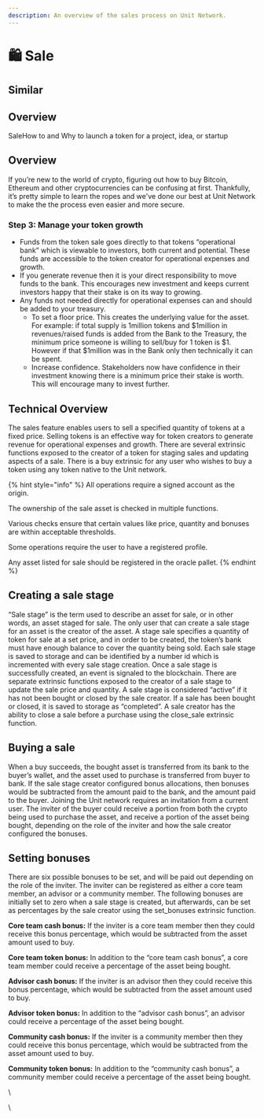 ```yaml
---
description: An overview of the sales process on Unit Network.
---
```


# 🛍 Sale

## Similar&#x20;

## Overview

SaleHow to and Why to launch a token for a project, idea, or startup

## Overview

If you’re new to the world of crypto, figuring out how to buy Bitcoin, Ethereum and other cryptocurrencies can be confusing at first. Thankfully, it’s pretty simple to learn the ropes and we've done our best at Unit Network to make the the process even easier and more secure.



&#x20;

### Step 3: Manage your token growth

* Funds from the token sale goes directly to that tokens “operational bank” which is viewable to investors, both current and potential. These funds are accessible to the token creator for operational expenses and growth.
* If you generate revenue then it is your direct responsibility to move funds to the bank. This encourages new investment and keeps current investors happy that their stake is on its way to growing.
* Any funds not needed directly for operational expenses can and should be added to your treasury.
  * To set a floor price. This creates the underlying value for the asset. For example: if total supply is 1million tokens and $1million in revenues/raised funds is added from the Bank to the Treasury, the minimum price someone is willing to sell/buy for 1 token is $1. However if that $1million was in the Bank only then technically it can be spent.&#x20;
  * Increase confidence. Stakeholders now have confidence in their investment knowing there is a minimum price their stake is worth. This will encourage many to invest further.

## Technical Overview

The sales feature enables users to sell a specified quantity of tokens at a fixed price. Selling tokens is an effective way for token creators to generate revenue for operational expenses and growth. There are several extrinsic functions exposed to the creator of a token for staging sales and updating aspects of a sale. There is a buy extrinsic for any user who wishes to buy a token using any token native to the Unit network.

{% hint style="info" %}
All operations require a signed account as the origin.

The ownership of the sale asset is checked in multiple functions.

Various checks ensure that certain values like price, quantity and bonuses are within acceptable thresholds.

Some operations require the user to have a registered profile.

Any asset listed for sale should be registered in the oracle pallet.
{% endhint %}

## Creating a sale stage

“Sale stage” is the term used to describe an asset for sale, or in other words, an asset staged for sale. The only user that can create a sale stage for an asset is the creator of the asset. A stage sale specifies a quantity of token for sale at a set price, and in order to be created, the token’s bank must have enough balance to cover the quantity being sold. Each sale stage is saved to storage and can be identified by a number id which is incremented with every sale stage creation. Once a sale stage is successfully created, an event is signaled to the blockchain. There are separate extrinsic functions exposed to the creator of a sale stage to update the sale price and quantity. A sale stage is considered “active” if it has not been bought or closed by the sale creator. If a sale has been bought or closed, it is saved to storage as “completed”. A sale creator has the ability to close a sale before a purchase using the close\_sale extrinsic function.

## Buying a sale

When a buy succeeds, the bought asset is transferred from its bank to the buyer’s wallet, and the asset used to purchase is transferred from buyer to bank. If the sale stage creator configured bonus allocations, then bonuses would be subtracted from the amount paid to the bank, and the amount paid to the buyer. Joining the Unit network requires an invitation from a current user. The inviter of the buyer could receive a portion from both the crypto being used to purchase the asset, and receive a portion of the asset being bought, depending on the role of the inviter and how the sale creator configured the bonuses.

## Setting bonuses

There are six possible bonuses to be set, and will be paid out depending on the role of the inviter. The inviter can be registered as either a core team member, an advisor or a community member. The following bonuses are initially set to zero when a sale stage is created, but afterwards, can be set as percentages by the sale creator using the set\_bonuses extrinsic function.&#x20;

**Core team cash bonus:** If the inviter is a core team member then they could receive this bonus percentage, which would be subtracted from the asset amount used to buy.

**Core team token bonus:** In addition to the “core team cash bonus”, a core team member could receive a percentage of the asset being bought.

**Advisor cash bonus:** If the inviter is an advisor then they could receive this bonus percentage, which would be subtracted from the asset amount used to buy.

**Advisor token bonus:**  In addition to the “advisor cash bonus”, an advisor could receive a percentage of the asset being bought.

**Community cash bonus:**  If the inviter is a community member then they could receive this bonus percentage, which would be subtracted from the asset amount used to buy.

**Community token bonus:** In addition to the “community cash bonus”, a community member could receive a percentage of the asset being bought.

\


\
